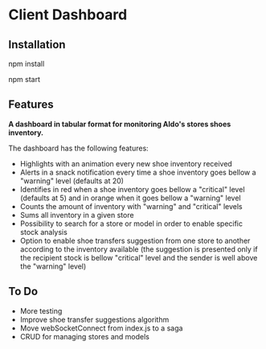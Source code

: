 # Client Dashboard

## Installation

npm install

npm start

## Features

**A dashboard in tabular format for monitoring Aldo's stores shoes inventory.**

The dashboard has the following features:

- Highlights with an animation every new shoe inventory received
- Alerts in a snack notification every time a shoe inventory goes bellow a "warning" level (defaults at 20)
- Identifies in red when a shoe inventory goes bellow a "critical" level (defaults at 5) and in orange when it goes bellow a "warning" level
- Counts the amount of inventory with "warning" and "critical" levels
- Sums all inventory in a given store
- Possibility to search for a store or model in order to enable specific stock analysis
- Option to enable shoe transfers suggestion from one store to another according to the inventory available (the suggestion is presented only if the recipient stock is bellow "critical" level and the sender is well above the "warning" level)

## To Do

- More testing
- Improve shoe transfer suggestions algorithm
- Move webSocketConnect from index.js to a saga
- CRUD for managing stores and models